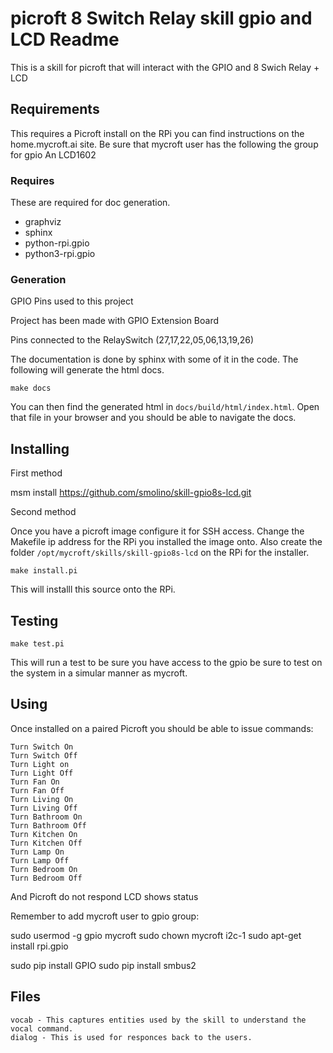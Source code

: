 # picroft 8 Switch Relay skill gpio and LCD Readme 

This is a skill for picroft that will interact with the GPIO and 8 Swich Relay + LCD

## Requirements

This requires a Picroft install on the RPi you can find instructions on the home.mycroft.ai site.
Be sure that mycroft user has the following the group for gpio
An LCD1602

### Requires

These are required for doc generation.

 - graphviz
 - sphinx
 - python-rpi.gpio
 - python3-rpi.gpio

### Generation

GPIO Pins used to this project

Project has been made with GPIO Extension Board

Pins connected to the RelaySwitch (27,17,22,05,06,13,19,26)

The documentation is done by sphinx with some of it in the code.  The following will generate the html docs.

```make docs```

You can then find the generated html in ```docs/build/html/index.html```.  Open that file in your browser and you should be able to navigate the docs.

## Installing
First method

msm install https://github.com/smolino/skill-gpio8s-lcd.git

Second method

Once you have a picroft image configure it for SSH access.  Change the Makefile ip address for the RPi you installed the image onto. Also create the folder ```/opt/mycroft/skills/skill-gpio8s-lcd``` on the RPi for the installer.

```make install.pi```

This will installl this source onto the RPi.

## Testing

```make test.pi```

This will run a test to be sure you have access to the gpio be sure to test on the system in a simular manner as mycroft.

## Using

Once installed on a paired Picroft you should be able to issue commands:

```
Turn Switch On
Turn Switch Off
Turn Light on
Turn Light Off
Turn Fan On
Turn Fan Off
Turn Living On
Turn Living Off
Turn Bathroom On
Turn Bathroom Off
Turn Kitchen On
Turn Kitchen Off
Turn Lamp On
Turn Lamp Off
Turn Bedroom On
Turn Bedroom Off
```

And Picroft do not respond 
LCD shows status

Remember to add mycroft user to gpio group:

sudo usermod -g gpio mycroft
sudo chown mycroft i2c-1
sudo apt-get install rpi.gpio

sudo pip install GPIO
sudo pip install smbus2

## Files

    vocab - This captures entities used by the skill to understand the vocal command.
    dialog - This is used for responces back to the users.

